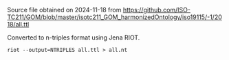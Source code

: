 Source file obtained on 2024-11-18 from https://github.com/ISO-TC211/GOM/blob/master/isotc211_GOM_harmonizedOntology/iso19115/-1/2018/all.ttl

Converted to n-triples format using Jena RIOT.

```
riot --output=NTRIPLES all.ttl > all.nt
```